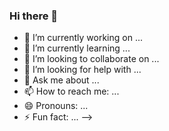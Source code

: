 ### Hi there 👋

<!--
**roxanehe/roxanehe** is a ✨ _special_ ✨ repository because its `README.md` (this file) appears on your GitHub profile.

## 🛠 Technologies and Tools
![](https://img.shields.io/badge/Code-JavaScript-F7DF1E?style=flat&logo=javascript&logoColor=black)
![](https://img.shields.io/badge/Tool-Node.js-339933?style=flat&logo=node.js&logoColor=white)
<!-- Add more badges -->

- 🔭 I’m currently working on ...
- 🌱 I’m currently learning ...
- 👯 I’m looking to collaborate on ...
- 🤔 I’m looking for help with ...
- 💬 Ask me about ...
- 📫 How to reach me: ...
- 😄 Pronouns: ...
- ⚡ Fun fact: ...
-->

